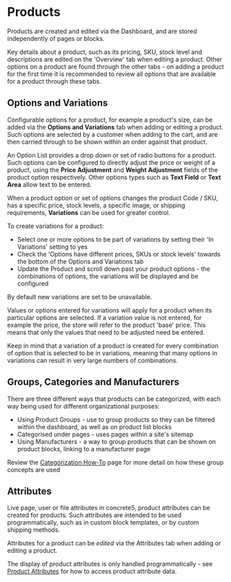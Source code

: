 # Products

Products are created and edited via the Dashboard, and are stored independently of pages or blocks.

Key details about a product, such as its pricing, SKU, stock level and descriptions are edited on the 'Overview' tab when editing a product.
Other options on a product are found through the other tabs - on adding a product for the first time it is recommended to review all options that are available for a product through these tabs.

## Options and Variations

Configurable options for a product, for example a product's size, can be added via the **Options and Variations** tab when adding or editing a product.
Such options are selected by a customer when adding to the cart, and are then carried through to be shown within an order against that product.

An Option List provides a drop down or set of radio buttons for a product. Such options can be configured to directly adjust the price or weight of a product, using the **Price Adjustment** and **Weight Adjustment** fields of the product option respectively.
Other options types such as **Text Field** or **Text Area** allow text to be entered.

When a product option or set of options changes the product Code / SKU, has a specific price, stock levels, a specific image, or shipping requirements, **Variations** can be used for greater control.

To create variations for a product:
- Select one or more options to be part of variations by setting their 'In Variations' setting to yes
- Check the 'Options have different prices, SKUs or stock levels' towards the bottom of the Options and Variations tab
- Update the Product and scroll down past your product options - the combinations of options, the variations will be displayed and be configured

By default new variations are set to be unavailable.
 
Values or options entered for variations will apply for a product when its particular options are selected.
If a variation value is not entered, for example the price, the store will refer to the product 'base' price.
This means that only the values that need to be adjusted need be entered. 

Keep in mind that a variation of a product is created for every combination of option that is selected to be in variations, meaning that many options in variations can result in very large numbers of combinations. 


## Groups, Categories and Manufacturers

There are three different ways that products can be categorized, with each way being used for different organizational purposes:

- Using Product Groups - use to group products so they can be filtered within the dashboard, as well as on product list blocks
- Categorised under pages - uses pages within a site's sitemap 
- Using Manufacturers - a way to group products that can be shown on product blocks, linking to a manufacturer page

Review the [Categorization How-To](/how-tos/categorization) page for more detail on how these group concepts are used

## Attributes

Live page, user or file attributes in concrete5, product attributes can be created for products.
Such attributes are intended to be used programmatically, such as in custom block templates, or by custom shipping methods.

Attributes for a product can be _edited_ via the Attributes tab when adding or editing a product.

The display of product attributes is only handled programmatically - see  [Product Attributes](/developers/attributes.html#product-attributes) for how to access product attribute data.


